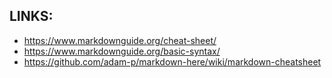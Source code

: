 
## LINKS:

- https://www.markdownguide.org/cheat-sheet/
- https://www.markdownguide.org/basic-syntax/
- https://github.com/adam-p/markdown-here/wiki/markdown-cheatsheet

